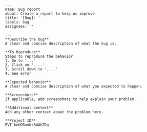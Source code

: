 
    ---
    name: Bug report
    about: Create a report to help us improve
    title: '[Bug]: '
    labels: bug
    assignees: ''

    ---
    **Describe the bug**
    A clear and concise description of what the bug is.

    **To Reproduce**
    Steps to reproduce the behavior:
    1. Go to '...'
    2. Click on '....'
    3. Scroll down to '....'
    4. See error

    **Expected behavior**
    A clear and concise description of what you expected to happen.

    **Screenshots**
    If applicable, add screenshots to help explain your problem.

    **Additional context**
    Add any other context about the problem here.

    **Project ID**
    PVT_kwHOBamKz84AkZDg
    